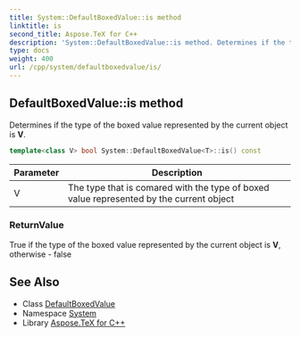 ```yaml
---
title: System::DefaultBoxedValue::is method
linktitle: is
second_title: Aspose.TeX for C++
description: 'System::DefaultBoxedValue::is method. Determines if the type of the boxed value represented by the current object is V in C++.'
type: docs
weight: 400
url: /cpp/system/defaultboxedvalue/is/
---
```

## DefaultBoxedValue::is method


Determines if the type of the boxed value represented by the current object is **V**.

```cpp
template<class V> bool System::DefaultBoxedValue<T>::is() const
```


| Parameter | Description |
| --- | --- |
| V | The type that is comared with the type of boxed value represented by the current object |

### ReturnValue

True if the type of the boxed value represented by the current object is **V**, otherwise - false

## See Also

* Class [DefaultBoxedValue](../)
* Namespace [System](../../)
* Library [Aspose.TeX for C++](../../../)
